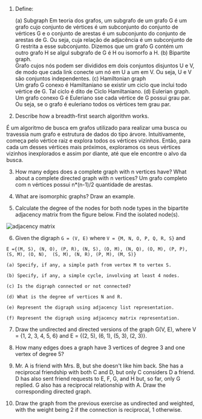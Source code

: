 
1. Define:

	(a) Subgraph
	Em teoria dos grafos, um subgrafo de um grafo G é um grafo cujo conjunto de vértices é um subconjunto do conjunto de vértices G e o conjunto de arestas é um subconjunto do conjunto de arestas de G. Ou seja, cuja relação de adjacência é um subconjunto de G restrita a esse subconjunto. Dizemos que um grafo G contém um outro grafo H se algul subgrafo de G é H ou isomorfo a H.
	(b) Bipartite graph.  
	Grafo cujos nós podem ser divididos em dois conjuntos disjuntos U e V, de modo que cada link conecte um nó em U a um em V. Ou seja, U e V são conjuntos independentes.
	(c) Hamiltonian graph  
	Um grafo G conexo é Hamiltaniano se existir um ciclo que inclui todo vértice de G. Tal ciclo é dito de Ciclo Hamiltaniano.
	(d) Eulerian graph.
	Um grafo conexo G é Euleriano sse cada vértice de G possui grau par. Ou seja, se o grafo é euleriano todos os vértices tem grau par.
	

2. Describe how a breadth-first search algorithm works.

É um algoritmo de busca em grafos utilizado para realizar uma busca ou travessia num grafo e estrutura de dados do tipo árvore. Intuitivamente, começa pelo vértice raiz e explora todos os vértices vizinhos. Então, para cada um desses vértices mais próximos, exploramos os seus vértices vizinhos inexplorados e assim por diante, até que ele encontre o alvo da busca.

3. How many edges does a complete graph with n vertices have? What about a complete directed graph with n vertices?
Um grafo completo com n vértices possui n*(n-1)/2 quantidade de arestas. 

4. What are isomorphic graphs? Draw an example.

5. Calculate the degree of the nodes for both node types in the bipartite adjacency matrix from the figure below. Find the isolated node(s).

![adjacency matrix](./img/matrix01.png)

6. Given the digraph `G = (V, E)` where `V = {M, N, O, P, Q, R, S}` and 

`E ={(M, S), (N, O), (P, R), (N, S), (O, M),
	 (N, Q), (O, M), (P, P), (S, M), (O, N), 
	 (S, M), (N, R), (P, M), (M, S)}`

	(a) Specify, if any, a simple path from vertex M to vertex S.

	(b) Specify, if any, a simple cycle, involving at least 4 nodes.

	(c) Is the digraph connected or not connected?

	(d) What is the degree of vertices N and R.

	(e) Represent the digraph using adjacency list representation.

	(f) Represent the digraph using adjacency matrix representation.

7. Draw the undirected and directed versions of the graph G(V, E), where V = {1, 2, 3, 4, 5, 6} and E = {(2, 5), (6, 1), (5, 3), (2, 3)}.

8. How many edges does a graph have 3 vertices of degree 3 and one vertex of degree 5?

9. Mr. A is friend with Mrs. B, but she doesn't like him back. She has a reciprocal friendship with both C and D, but only C considers D a friend. D has also sent friend requests to E, F, G, and H but, so far, only G replied. G also has a reciprocal relationship with A. Draw the corresponding directed graph.

10. Draw the graph from the previous exercise as undirected and weighted, with the weight being 2 if the connection is reciprocal, 1 otherwise.
